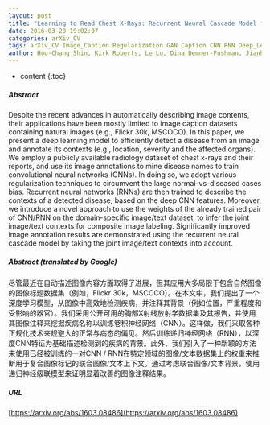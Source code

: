 ```yaml
---
layout: post
title: "Learning to Read Chest X-Rays: Recurrent Neural Cascade Model for Automated Image Annotation"
date: 2016-03-28 19:02:07
categories: arXiv_CV
tags: arXiv_CV Image_Caption Regularization GAN Caption CNN RNN Deep_Learning
author: Hoo-Chang Shin, Kirk Roberts, Le Lu, Dina Demner-Fushman, Jianhua Yao, Ronald M Summers
---
```


* content
{:toc}

##### Abstract
Despite the recent advances in automatically describing image contents, their applications have been mostly limited to image caption datasets containing natural images (e.g., Flickr 30k, MSCOCO). In this paper, we present a deep learning model to efficiently detect a disease from an image and annotate its contexts (e.g., location, severity and the affected organs). We employ a publicly available radiology dataset of chest x-rays and their reports, and use its image annotations to mine disease names to train convolutional neural networks (CNNs). In doing so, we adopt various regularization techniques to circumvent the large normal-vs-diseased cases bias. Recurrent neural networks (RNNs) are then trained to describe the contexts of a detected disease, based on the deep CNN features. Moreover, we introduce a novel approach to use the weights of the already trained pair of CNN/RNN on the domain-specific image/text dataset, to infer the joint image/text contexts for composite image labeling. Significantly improved image annotation results are demonstrated using the recurrent neural cascade model by taking the joint image/text contexts into account.

##### Abstract (translated by Google)
尽管最近在自动描述图像内容方面取得了进展，但其应用大多局限于包含自然图像的图像标题数据集（例如，Flickr 30k，MSCOCO）。在本文中，我们提出了一个深度学习模型，从图像中高效地检测疾病，并注释其背景（例如位置，严重程度和受影响的器官）。我们采用公开可用的胸部X射线放射学数据集及其报告，并使用其图像注释来挖掘疾病名称以训练卷积神经网络（CNN）。这样做，我们采取各种正规化技术来规避大的正常与病态的偏见。然后训练递归神经网络（RNN），以深度CNN特征为基础描述检测到的疾病的背景。此外，我们引入了一种新颖的方法来使用已经被训练的一对CNN / RNN在特定领域的图像/文本数据集上的权重来推断用于复合图像标记的联合图像/文本上下文。通过考虑联合图像/文本背景，使用递归神经级联模型来证明显着改善的图像注释结果。

##### URL
[https://arxiv.org/abs/1603.08486](https://arxiv.org/abs/1603.08486)


